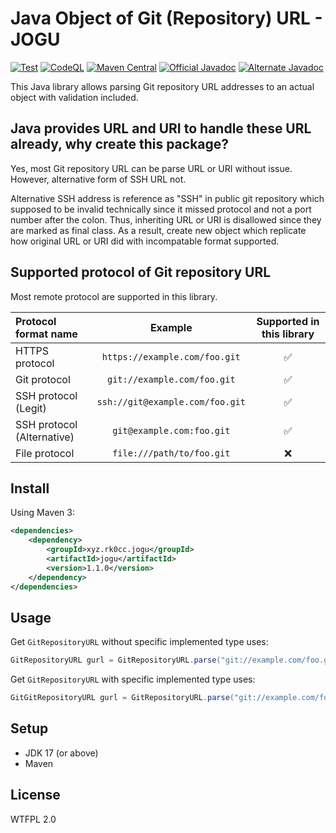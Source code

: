 # Java Object of Git (Repository) URL - JOGU

[![Test](https://github.com/rk0cc/jogu/actions/workflows/test.yml/badge.svg?branch=main)](https://github.com/rk0cc/jogu/actions/workflows/test.yml)
[![CodeQL](https://github.com/rk0cc/jogu/actions/workflows/codeql.yml/badge.svg?branch=main)](https://github.com/rk0cc/jogu/actions/workflows/codeql.yml)
[![Maven Central](https://img.shields.io/maven-central/v/xyz.rk0cc.jogu/jogu.svg?label=Maven%20Central)](https://search.maven.org/search?q=g:%22xyz.rk0cc.jogu%22%20AND%20a:%22jogu%22)
[![Official Javadoc](https://img.shields.io/badge/Official%20Javadoc-in%20osp.rk0cc.xyz-green)](https://osp.rk0cc.xyz/javadoc/jogu/jogu/1.1.0/)
[![Alternate Javadoc](https://javadoc.io/badge2/xyz.rk0cc.jogu/jogu/javadoc.svg)](https://javadoc.io/doc/xyz.rk0cc.jogu/jogu)

This Java library allows parsing Git repository URL addresses to an actual
object with validation included.

## Java provides URL and URI to handle these URL already, why create this package?

Yes, most Git repository URL can be parse URL or URI without issue. However, alternative form of SSH URL not.

Alternative SSH address is reference as "SSH" in public git repository which supposed to be invalid technically since it missed protocol and
not a port number after the colon. Thus, inheriting URL or URI is disallowed since they are marked as final class. As a result, create new object
which replicate how original URL or URI did with incompatable format supported.

## Supported protocol of Git repository URL

Most remote protocol are supported in this library.

| Protocol format name       |             Example             | Supported in this library |
|:---------------------------|:-------------------------------:|:-------------------------:|
| HTTPS protocol             |  `https://example.com/foo.git`  |    :white_check_mark:     |
| Git protocol               |   `git://example.com/foo.git`   |    :white_check_mark:     |
| SSH protocol (Legit)       | `ssh://git@example.com/foo.git` |    :white_check_mark:     |
| SSH protocol (Alternative) |    `git@example.com:foo.git`    |    :white_check_mark:     |
| File protocol              |    `file:///path/to/foo.git`    |            :x:            |

## Install

Using Maven 3:

```xml
<dependencies>
    <dependency>
        <groupId>xyz.rk0cc.jogu</groupId>
        <artifactId>jogu</artifactId>
        <version>1.1.0</version>
    </dependency>
</dependencies>
```

## Usage

Get `GitRepositoryURL` without specific implemented type uses:

```java
GitRepositoryURL gurl = GitRepositoryURL.parse("git://example.com/foo.git");
```

Get `GitRepositoryURL` with specific implemented type uses:

```java
GitGitRepositoryURL gurl = GitRepositoryURL.parse("git://example.com/foo.git", GitGitRepositoryURL.class);
```

## Setup

* JDK 17 (or above)
* Maven

## License

WTFPL 2.0

